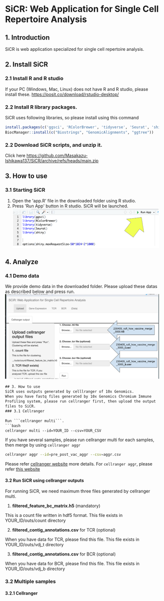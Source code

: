 # SiCR: Web Application for Single Cell Repertoire Analysis
## 1. Introduction
SiCR is web application specialized for single cell repertoire analysis. 

## 2. Install SiCR
### 2.1 Install R and R studio
If your PC (Windows, Mac, Linux) does not have R and R studio, please install these.
https://posit.co/download/rstudio-desktop/
### 2.2 Install R library packages.
SiCR uses following libraries, so please install using this command
```R
install.packages(c('ggsci', 'RColorBrewer', 'tidyverse', 'Seurat', 'shiny', 'HGNChelper', 'alakazam', 'dowser', 'hdf5r',  'BiocManager', 'openxlsx', 'hrbrhemes'))
BiocManager::install(c("Biostrings", "GenomicAlignments", "ggtree"))
```
### 2.2 Download SiCR scripts, and unzip it.
Click here https://github.com/Masakazu-Ishikawa137/SiCR/archive/refs/heads/main.zip


## 3. How to use
### 3.1 Starting SiCR
1. Open the 'app.R' file in the downloaded folder using R studio.
2. Press 'Run App' button in R studio. SiCR will be launched.
![Figure_runapp.png](Figure_runapp.png)


## 4. Analyze
### 4.1 Demo data
We provide demo data in the downloaded folder. Please upload these datas as described below and press run.
![Figure_upload.png](Figure_upload.png)

```
## 3. How to use
SiCR uses outputs generated by celllranger of 10x Genomics. 
When you have fastq files generated by 10x Genomics Chromium Immune Profiling system, please run cellranger first, then upload the output files to SiCR.
### 3.1 Cellranger

Run ```cellranger multi```. 
```bash
cellranger multi --id=YOUR_ID --csv=YOUR_CSV 
```
If you have several samples, please run cellranger multi for each samples, then merge by using ```cellranger aggr```
```bash
cellranger aggr --id=pre_post_vac_aggr --csv=aggr.csv
```

Please refer [cellranger website](https://support.10xgenomics.com/single-cell-gene-expression/software/pipelines/latest/what-is-cell-ranger) more details. For ```cellranger aggr```, please refer [this website](https://support.10xgenomics.com/single-cell-vdj/software/pipelines/latest/using/aggr)

#### 3.2 Run SiCR using cellranger outputs
For running SiCR, we need maximum three files generated by cellranger multi.
1. **filtered_feature_bc_matrix.h5** (mandatory)
<p>This is a count file written in hdf5 format. This file exists in YOUR_ID/outs/count directory

2. **filtered_contig_annotations.csv** for TCR (optional)
<p>When you have data for TCR, please find this file. This file exists in YOUR_ID/outs/vdj_t directory

3. **filtered_contig_annotations.csv** for BCR (optional)
<p>When you have data for BCR, please find this file. This file exists in YOUR_ID/outs/vdj_b directory




### 3.2 Multiple samples
#### 3.2.1 Cellranger
